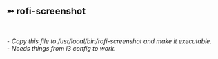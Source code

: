 <h2>➼ rofi-screenshot</h2><br>

*⁃ Copy this file to /usr/local/bin/rofi-screenshot and make it executable.*<br>
*⁃ Needs things from i3 config to work.*
